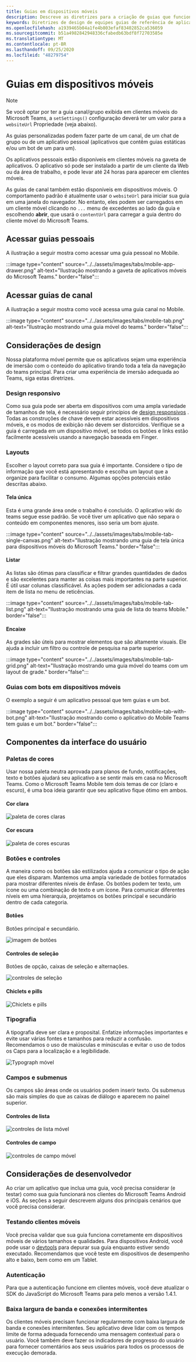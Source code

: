 ```yaml
---
title: Guias em dispositivos móveis
description: Descreve as diretrizes para a criação de guias que funcionam em dispositivos móveis.
keywords: Diretrizes de design de equipes guias de referência de aplicativos pessoais
ms.openlocfilehash: a1939465b04a1fe4b803efaf83402852ca536059
ms.sourcegitcommit: b51a4982842948336cfabedb63bdf8f72703585e
ms.translationtype: MT
ms.contentlocale: pt-BR
ms.lasthandoff: 09/25/2020
ms.locfileid: "48279754"
---
```

# <a name="tabs-on-mobile"></a>Guias em dispositivos móveis

> [!NOTE]
> Se você optar por ter a guia canal/grupo exibida em clientes móveis do Microsoft Teams, a `setSettings()` configuração deverá ter um valor para a `websiteUrl` Propriedade (veja abaixo).

As guias personalizadas podem fazer parte de um canal, de um chat de grupo ou de um aplicativo pessoal (aplicativos que contêm guias estáticas e/ou um bot de um para um).

Os aplicativos pessoais estão disponíveis em clientes móveis na gaveta de aplicativos. O aplicativo só pode ser instalado a partir de um cliente da Web ou da área de trabalho, e pode levar até 24 horas para aparecer em clientes móveis.

As guias de canal também estão disponíveis em dispositivos móveis. O comportamento padrão é atualmente usar o `websiteUrl` para iniciar sua guia em uma janela do navegador. No entanto, eles podem ser carregados em um cliente móvel clicando no `...` menu de excedentes ao lado da guia e escolhendo **abrir**, que usará o `contentUrl` para carregar a guia dentro do cliente móvel do Microsoft Teams.

## <a name="accessing-personal-tabs"></a>Acessar guias pessoais

A ilustração a seguir mostra como acessar uma guia pessoal no Mobile.

:::image type="content" source="../../assets/images/tabs/mobile-app-drawer.png" alt-text="Ilustração mostrando a gaveta de aplicativos móveis do Microsoft Teams." border="false":::

## <a name="accessing-channel-tabs"></a>Acessar guias de canal

A ilustração a seguir mostra como você acessa uma guia canal no Mobile.

:::image type="content" source="../../assets/images/tabs/mobile-tab.png" alt-text="Ilustração mostrando uma guia móvel do teams." border="false":::

## <a name="design-considerations"></a>Considerações de design

Nossa plataforma móvel permite que os aplicativos sejam uma experiência de imersão com o conteúdo do aplicativo tirando toda a tela da navegação do teams principal. Para criar uma experiência de imersão adequada ao Teams, siga estas diretrizes.

### <a name="responsive-design"></a>Design responsivo

Como sua guia pode ser aberta em dispositivos com uma ampla variedade de tamanhos de tela, é necessário seguir princípios de [design responsivos](https://www.w3schools.com/html/html_responsive.asp) . Todas as construções de chave devem estar acessíveis em dispositivos móveis, e os modos de exibição não devem ser distorcidos. Verifique se a guia é carregada em um dispositivo móvel, se todos os botões e links estão facilmente acessíveis usando a navegação baseada em Finger.

### <a name="layouts"></a>Layouts

Escolher o layout correto para sua guia é importante. Considere o tipo de informação que você está apresentando e escolha um layout que a organize para facilitar o consumo. Algumas opções potenciais estão descritas abaixo.

#### <a name="single-canvas"></a>Tela única

Esta é uma grande área onde o trabalho é concluído. O aplicativo wiki do teams segue esse padrão. Se você tiver um aplicativo que não separa o conteúdo em componentes menores, isso seria um bom ajuste.

:::image type="content" source="../../assets/images/tabs/mobile-tab-single-canvas.png" alt-text="Ilustração mostrando uma guia de tela única para dispositivos móveis do Microsoft Teams." border="false":::

#### <a name="list"></a>Listar

As listas são ótimas para classificar e filtrar grandes quantidades de dados e são excelentes para manter as coisas mais importantes na parte superior. É útil usar colunas classificável. As ações podem ser adicionadas a cada item de lista no menu de reticências.

:::image type="content" source="../../assets/images/tabs/mobile-tab-list.png" alt-text="Ilustração mostrando uma guia de lista do teams Mobile." border="false":::

#### <a name="grid"></a>Encaixe

As grades são úteis para mostrar elementos que são altamente visuais. Ele ajuda a incluir um filtro ou controle de pesquisa na parte superior.

:::image type="content" source="../../assets/images/tabs/mobile-tab-grid.png" alt-text="Ilustração mostrando uma guia móvel do teams com um layout de grade." border="false":::

### <a name="tabs-with-bots-on-mobile"></a>Guias com bots em dispositivos móveis

O exemplo a seguir é um aplicativo pessoal que tem guias e um bot.

:::image type="content" source="../../assets/images/tabs/mobile-tab-with-bot.png" alt-text="Ilustração mostrando como o aplicativo do Mobile Teams tem guias e um bot." border="false":::

## <a name="ui-components"></a>Componentes da interface do usuário

### <a name="color-palettes"></a>Paletas de cores

Usar nossa paleta neutra aprovada para planos de fundo, notificações, texto e botões ajudará seu aplicativo a se sentir mais em casa no Microsoft Teams. Como o Microsoft Teams Mobile tem dois temas de cor (claro e escuro), é uma boa ideia garantir que seu aplicativo fique ótimo em ambos.

#### <a name="light-color"></a>Cor clara

![paleta de cores claras](../../assets/images/light-color.png)

#### <a name="dark-color"></a>Cor escura

![paleta de cores escuras](../../assets/images/dark-color.png)

### <a name="buttons-and-controls"></a>Botões e controles

A maneira como os botões são estilizados ajuda a comunicar o tipo de ação que eles disparam. Mantemos uma ampla variedade de botões formatados para mostrar diferentes níveis de ênfase. Os botões podem ter texto, um ícone ou uma combinação de texto e um ícone. Para comunicar diferentes níveis em uma hierarquia, projetamos os botões principal e secundário dentro de cada categoria.

#### <a name="buttons"></a>Botões

Botões principal e secundário.

![imagem de botões](../../assets/images/buttons.png)

#### <a name="selection-controls"></a>Controles de seleção

Botões de opção, caixas de seleção e alternações.

![controles de seleção](../../assets/images/selection-controls.png)

#### <a name="chiclets-and-pills"></a>Chiclets e pills

![Chiclets e pills](../../assets/images/chiclets-and-pills.png)

### <a name="typography"></a>Tipografia

A tipografia deve ser clara e proposital. Enfatize informações importantes e evite usar várias fontes e tamanhos para reduzir a confusão. Recomendamos o uso de maiúsculas e minúsculas e evitar o uso de todos os Caps para a localização e a legibilidade.

![Typograph móvel](../../assets/images/mobile-typography.png)

### <a name="fields-and-flyouts"></a>Campos e submenus

Os campos são áreas onde os usuários podem inserir texto. Os submenus são mais simples do que as caixas de diálogo e aparecem no painel superior.

#### <a name="list-controls"></a>Controles de lista

![controles de lista móvel](../../assets/images/mobile-list-controls.png)

#### <a name="field-controls"></a>Controles de campo

![controles de campo móvel](../../assets/images/mobile-field-controls.png)

## <a name="developer-considerations"></a>Considerações de desenvolvedor

Ao criar um aplicativo que inclua uma guia, você precisa considerar (e testar) como sua guia funcionará nos clientes do Microsoft Teams Android e iOS. As seções a seguir descrevem alguns dos principais cenários que você precisa considerar.

### <a name="testing-on-mobile-clients"></a>Testando clientes móveis

Você precisa validar que sua guia funciona corretamente em dispositivos móveis de vários tamanhos e qualidades. Para dispositivos Android, você pode usar o [devtools](~/tabs/how-to/developer-tools.md) para depurar sua guia enquanto estiver sendo executado. Recomendamos que você teste em dispositivos de desempenho alto e baixo, bem como em um Tablet.

### <a name="authentication"></a>Autenticação

Para que a autenticação funcione em clientes móveis, você deve atualizar o SDK do JavaScript do Microsoft Teams para pelo menos a versão 1.4.1.

### <a name="low-bandwidth-and-intermittent-connections"></a>Baixa largura de banda e conexões intermitentes

Os clientes móveis precisam funcionar regularmente com baixa largura de banda e conexões intermitentes. Seu aplicativo deve lidar com os tempos limite de forma adequada fornecendo uma mensagem contextual para o usuário. Você também deve fazer os indicadores de progresso do usuário para fornecer comentários aos seus usuários para todos os processos de execução demorada.
